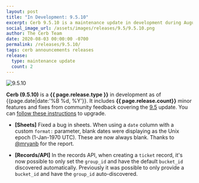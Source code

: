 ```yaml
---
layout: post
title: "In Development: 9.5.10"
excerpt: Cerb 9.5.10 is a maintenance update in development during August 2020 with 2 minor features and fixes from community feedback.
social_image_url: /assets/images/releases/9.5/9.5.10.png
author: The Cerb Team
date: 2020-08-03 00:00:00 -0700
permalink: /releases/9.5.10/
tags: cerb announcements releases
release:
  type: maintenance update
  count: 2
---
```


<div class="cerb-screenshot">
<img src="{{page.social_image_url}}" class="screenshot" alt="9.5.10">
</div>

**Cerb (9.5.10)** is a **{{ page.release.type }}** in development as of {{page.date|date:'%B %d, %Y'}}. It includes **{{ page.release.count}}** minor features and fixes from community feedback covering the [9.5](/releases/9.5/) update.  You can [follow these instructions](/docs/upgrading/) to upgrade.

* **[Sheets]** Fixed a bug in sheets. When using a `date` column with a custom `format:` parameter, blank dates were displaying as the Unix epoch (1-Jan-1970 UTC). These are now always blank. Thanks to [@mryanb](https://github.com/mryanb) for the report.

* **[Records/API]** In the records API, when creating a `ticket` record, it's now possible to only set the `group_id` and have the default `bucket_id` discovered automatically. Previously it was possible to only provide a `bucket_id` and have the `group_id` auto-discovered.

